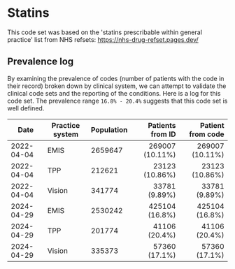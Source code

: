 # Statins

This code set was based on the 'statins prescribable within general practice' list from NHS refsets: https://nhs-drug-refset.pages.dev/

## Prevalence log

By examining the prevalence of codes (number of patients with the code in their record) broken down by clinical system, we can attempt to validate the clinical code sets and the reporting of the conditions. Here is a log for this code set. The prevalence range `16.8% - 20.4%` suggests that this code set is well defined.

| Date       | Practice system | Population | Patients from ID | Patient from code |
| ---------- | --------------- | ---------- | ---------------: | ----------------: |
| 2022-04-04 | EMIS            | 2659647    |  269007 (10.11%) |   269007 (10.11%) |
| 2022-04-04 | TPP             |  212621    |   23123 (10.86%) |    23123 (10.86%) |
| 2022-04-04 | Vision          |  341774    |    33781 (9.89%) |     33781 (9.89%) |
| 2024-04-29 | EMIS | 2530242 | 425104 (16.8%) | 425104 (16.8%) | 
| 2024-04-29 | TPP | 201774 | 41106 (20.4%) | 41106 (20.4%) | 
| 2024-04-29 | Vision | 335373 | 57360 (17.1%) | 57360 (17.1%) | 
